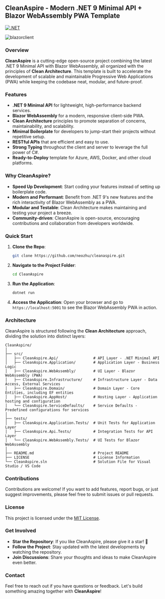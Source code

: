 ## CleanAspire - Modern .NET 9 Minimal API + Blazor WebAssembly PWA Template
[![.NET](https://github.com/neozhu/cleanaspire/actions/workflows/dotnet.yml/badge.svg)](https://github.com/neozhu/cleanaspire/actions/workflows/dotnet.yml)

![blazorclient](https://github.com/user-attachments/assets/013b167b-59fa-42d7-a2f7-ffec301c4e11)
### Overview

**CleanAspire** is a cutting-edge open-source project combining the latest .NET 9 Minimal API with Blazor WebAssembly, all organized with the principles of **Clean Architecture**. This template is built to accelerate the development of scalable and maintainable Progressive Web Applications (PWA) while keeping the codebase neat, modular, and future-proof.


### Features

- **.NET 9 Minimal API** for lightweight, high-performance backend services.
- **Blazor WebAssembly** for a modern, responsive client-side PWA.
- **Clean Architecture** principles to promote separation of concerns, maintainability, and scalability.
- **Minimal Boilerplate** for developers to jump-start their projects without repetitive setup.
- **RESTful APIs** that are efficient and easy to use.
- **Strong Typing** throughout the client and server to leverage the full power of C#.
- **Ready-to-Deploy** template for Azure, AWS, Docker, and other cloud platforms.

### Why CleanAspire?

- **Speed Up Development**: Start coding your features instead of setting up boilerplate code.
- **Modern and Performant**: Benefit from .NET 9's new features and the rich interactivity of Blazor WebAssembly as a PWA.
- **Modular and Testable**: Clean Architecture makes maintaining and testing your project a breeze.
- **Community-driven**: CleanAspire is open-source, encouraging contributions and collaboration from developers worldwide.

### Quick Start

1. **Clone the Repo**:
   ```bash
   git clone https://github.com/neozhu/cleanaspire.git
   ```

2. **Navigate to the Project Folder**:
   ```bash
   cd CleanAspire
   ```

3. **Run the Application**:
   ```bash
   dotnet run
   ```

4. **Access the Application**:
   Open your browser and go to `https://localhost:5001` to see the Blazor WebAssembly PWA in action.

### Architecture

CleanAspire is structured following the **Clean Architecture** approach, dividing the solution into distinct layers:

```
CleanAspire/
│
├── src/
│   ├── CleanAspire.Api/                # API Layer - .NET Minimal API
│   ├── CleanAspire.Application/        # Application Layer - Business Logic
│   ├── CleanAspire.WebAssembly/        # UI Layer - Blazor WebAssembly (PWA)
│   ├── CleanAspire.Infrastructure/     # Infrastructure Layer - Data Access, External Services
│   ├── CleanAspire.Domain/             # Domain Layer - Core Entities, including EF entities
│   ├── CleanAspire.AppHost/            # Hosting Layer - Application hosting and configuration
│   └── CleanAspire.ServiceDefaults/    # Service Defaults - Predefined configurations for services
│
├── tests/
│   ├── CleanAspire.Application.Tests/  # Unit Tests for Application Layer
│   ├── CleanAspire.Api.Tests/          # Integration Tests for API Layer
│   └── CleanAspire.WebAssembly.Tests/  # UI Tests for Blazor WebAssembly
│
├── README.md                           # Project README
├── LICENSE                             # License Information
└── CleanAspire.sln                     # Solution File for Visual Studio / VS Code
```

### Contributions

Contributions are welcome! If you want to add features, report bugs, or just suggest improvements, please feel free to submit issues or pull requests.

### License

This project is licensed under the [MIT License](LICENSE).

### Get Involved

- **Star the Repository**: If you like CleanAspire, please give it a star! 🌟
- **Follow the Project**: Stay updated with the latest developments by watching the repository.
- **Join Discussions**: Share your thoughts and ideas to make CleanAspire even better.

### Contact

Feel free to reach out if you have questions or feedback. Let's build something amazing together with **CleanAspire**!

